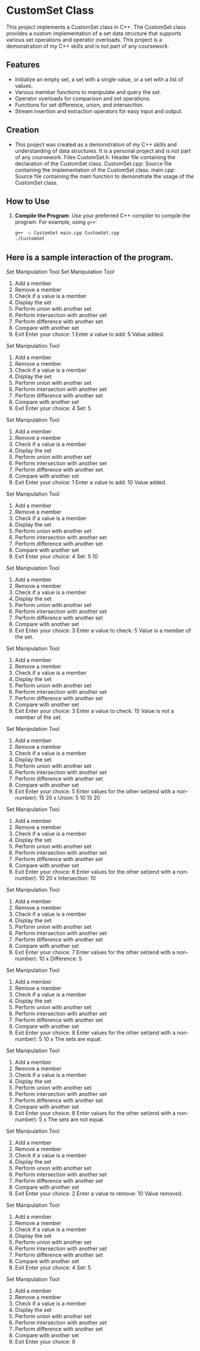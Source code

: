 # CustomSet Class
This project implements a CustomSet class in C++. The CustomSet class provides a custom implementation of a set data structure that supports various set operations and operator overloads. This project is a demonstration of my C++ skills and is not part of any coursework.

## Features
- Initialize an empty set, a set with a single value, or a set with a list of values.
- Various member functions to manipulate and query the set.
- Operator overloads for comparison and set operations.
- Functions for set difference, union, and intersection.
- Stream insertion and extraction operators for easy input and output.
## Creation
- This project was created as a demonstration of my C++ skills and understanding of data structures. It is a personal project and is not part of any coursework.
Files
CustomSet.h: Header file containing the declaration of the CustomSet class.
CustomSet.cpp: Source file containing the implementation of the CustomSet class.
main.cpp: Source file containing the main function to demonstrate the usage of the CustomSet class.

## How to Use

1. **Compile the Program**:
   Use your preferred C++ compiler to compile the program. For example, using `g++`:
   ```sh
   g++ -o CustomSet main.cpp CustomSet.cpp
   ./CustomSet
## Here is a sample interaction of the program.
Set Manipulation Tool
Set Manipulation Tool
1. Add a member
2. Remove a member
3. Check if a value is a member
4. Display the set
5. Perform union with another set
6. Perform intersection with another set
7. Perform difference with another set
8. Compare with another set
9. Exit
Enter your choice: 1
Enter a value to add: 5
Value added.

Set Manipulation Tool
1. Add a member
2. Remove a member
3. Check if a value is a member
4. Display the set
5. Perform union with another set
6. Perform intersection with another set
7. Perform difference with another set
8. Compare with another set
9. Exit
Enter your choice: 4
Set: 5

Set Manipulation Tool
1. Add a member
2. Remove a member
3. Check if a value is a member
4. Display the set
5. Perform union with another set
6. Perform intersection with another set
7. Perform difference with another set
8. Compare with another set
9. Exit
Enter your choice: 1
Enter a value to add: 10
Value added.

Set Manipulation Tool
1. Add a member
2. Remove a member
3. Check if a value is a member
4. Display the set
5. Perform union with another set
6. Perform intersection with another set
7. Perform difference with another set
8. Compare with another set
9. Exit
Enter your choice: 4
Set: 5 10

Set Manipulation Tool
1. Add a member
2. Remove a member
3. Check if a value is a member
4. Display the set
5. Perform union with another set
6. Perform intersection with another set
7. Perform difference with another set
8. Compare with another set
9. Exit
Enter your choice: 3
Enter a value to check: 5
Value is a member of the set.

Set Manipulation Tool
1. Add a member
2. Remove a member
3. Check if a value is a member
4. Display the set
5. Perform union with another set
6. Perform intersection with another set
7. Perform difference with another set
8. Compare with another set
9. Exit
Enter your choice: 3
Enter a value to check: 15
Value is not a member of the set.

Set Manipulation Tool
1. Add a member
2. Remove a member
3. Check if a value is a member
4. Display the set
5. Perform union with another set
6. Perform intersection with another set
7. Perform difference with another set
8. Compare with another set
9. Exit
Enter your choice: 5
Enter values for the other set(end with a non-number): 15 20 x
Union: 5 10 15 20

Set Manipulation Tool
1. Add a member
2. Remove a member
3. Check if a value is a member
4. Display the set
5. Perform union with another set
6. Perform intersection with another set
7. Perform difference with another set
8. Compare with another set
9. Exit
Enter your choice: 6
Enter values for the other set(end with a non-number): 10 20 x
Intersection: 10

Set Manipulation Tool
1. Add a member
2. Remove a member
3. Check if a value is a member
4. Display the set
5. Perform union with another set
6. Perform intersection with another set
7. Perform difference with another set
8. Compare with another set
9. Exit
Enter your choice: 7
Enter values for the other set(end with a non-number): 10 x
Difference: 5

Set Manipulation Tool
1. Add a member
2. Remove a member
3. Check if a value is a member
4. Display the set
5. Perform union with another set
6. Perform intersection with another set
7. Perform difference with another set
8. Compare with another set
9. Exit
Enter your choice: 8
Enter values for the other set(end with a non-number): 5 10 x
The sets are equal.

Set Manipulation Tool
1. Add a member
2. Remove a member
3. Check if a value is a member
4. Display the set
5. Perform union with another set
6. Perform intersection with another set
7. Perform difference with another set
8. Compare with another set
9. Exit
Enter your choice: 8
Enter values for the other set(end with a non-number): 5 x
The sets are not equal.

Set Manipulation Tool
1. Add a member
2. Remove a member
3. Check if a value is a member
4. Display the set
5. Perform union with another set
6. Perform intersection with another set
7. Perform difference with another set
8. Compare with another set
9. Exit
Enter your choice: 2
Enter a value to remove: 10
Value removed.

Set Manipulation Tool
1. Add a member
2. Remove a member
3. Check if a value is a member
4. Display the set
5. Perform union with another set
6. Perform intersection with another set
7. Perform difference with another set
8. Compare with another set
9. Exit
Enter your choice: 4
Set: 5

Set Manipulation Tool
1. Add a member
2. Remove a member
3. Check if a value is a member
4. Display the set
5. Perform union with another set
6. Perform intersection with another set
7. Perform difference with another set
8. Compare with another set
9. Exit
Enter your choice: 9
